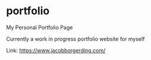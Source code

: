 # portfolio
My Personal Portfolio Page

Currently a work in progress portfolio website for myself

Link:
https://www.jacobborgerding.com/


